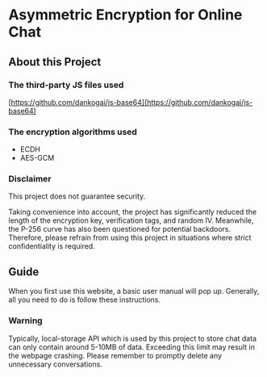 # Asymmetric Encryption for Online Chat

## About this Project

### The third-party JS files used

[https://github.com/dankogai/js-base64](https://github.com/dankogai/js-base64)

### The encryption algorithms used

- ECDH
- AES-GCM

### Disclaimer

This project does not guarantee security.

Taking convenience into account, the project has significantly reduced the length of the encryption key, verification tags, and random IV.
Meanwhile, the P-256 curve has also been questioned for potential backdoors.
Therefore, please refrain from using this project in situations where strict confidentiality is required.

## Guide

When you first use this website, a basic user manual will pop up.
Generally, all you need to do is follow these instructions.

### Warning

Typically, local-storage API which is used by this project to store chat data can only contain around 5-10MB of data.
Exceeding this limit may result in the webpage crashing.
Please remember to promptly delete any unnecessary conversations.